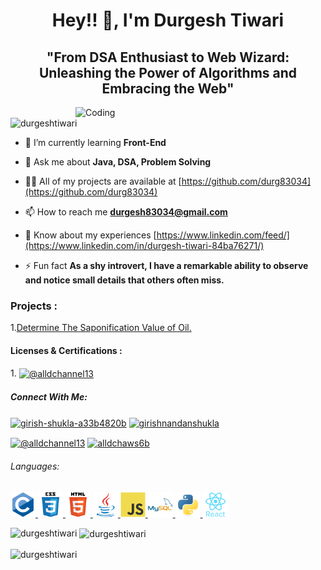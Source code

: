 
<h1 align="center">Hey!! 👋, I'm Durgesh Tiwari</h1>
<h2 align="center">"From DSA Enthusiast to Web Wizard: Unleashing the Power of Algorithms and Embracing the Web"</h2>
<img align="right" alt="Coding" width="400" src="https://media.tenor.com/rePDfDWO3XoAAAAd/hacking.gif">


<p align="left"> <img src="https://komarev.com/ghpvc/?username=durgeshtiwarai&label=Profile%20views&color=0e75b6&style=flat" alt="durgeshtiwari" /> </p>



- 🌱 I’m currently learning **Front-End**

- 💬 Ask me about **Java, DSA, Problem Solving**

- 👨‍💻 All of my projects are available at [https://github.com/durg83034](https://github.com/durg83034)

- 📫 How to reach me **durgesh83034@gmail.com**

- 📄 Know about my experiences [https://www.linkedin.com/feed/](https://www.linkedin.com/in/durgesh-tiwari-84ba76271/)

- ⚡ Fun fact **As a shy introvert, I have a remarkable ability to observe and notice small details that others often miss.**

<h3 align="left"> Projects :</h3>
  1.<a href="https://durg83034.github.io/Exp-08/experiment/simulation/index.html" target="blank">Determine The Saponification Value of Oil.</a>
<h4 align="left">Licenses & Certifications :</h4>
   1. <a href="https://www.hackerrank.com/certificates/d7792f9e73c3" target="blank"><img align="center" src="https://raw.githubusercontent.com/rahuldkjain/github-profile-readme-generator/master/src/images/icons/Social/hackerrank.svg" alt="@alldchannel13" height="30" width="40" /></a>
<h5 align="left">Connect With Me:</h5>
<p align="left">
<a href="https://www.linkedin.com/in/durgesh-tiwari-84ba76271/" target="blank"><img align="center" src="https://raw.githubusercontent.com/rahuldkjain/github-profile-readme-generator/master/src/images/icons/Social/linked-in-alt.svg" alt="girish-shukla-a33b4820b" height="30" width="40" /></a>
<a href="https://www.instagram.com/itdurgesh/?igshid=NTc4MTIwNjQ2YQ%3D%3D" target="blank"><img align="center" src="https://raw.githubusercontent.com/rahuldkjain/github-profile-readme-generator/master/src/images/icons/Social/instagram.svg" alt="girishnandanshukla" height="30" width="40" /></a>

<a href="https://www.hackerrank.com/profile/alldchannel3" target="blank"><img align="center" src="https://raw.githubusercontent.com/rahuldkjain/github-profile-readme-generator/master/src/images/icons/Social/hackerrank.svg" alt="@alldchannel13" height="30" width="40" /></a>
<a href="https://www.geeksforgeeks.org/user/alldchaws6b/" target="blank"><img align="center" src="https://raw.githubusercontent.com/rahuldkjain/github-profile-readme-generator/master/src/images/icons/Social/geeks-for-geeks.svg" alt="alldchaws6b" height="30" width="40" /></a>
</p>

<h6 align="left">Languages:</h6>
<p align="left"> 
<a href="https://www.cprogramming.com/" target="_blank" rel="noreferrer"> <img src="https://raw.githubusercontent.com/devicons/devicon/master/icons/c/c-original.svg" alt="c" width="40" height="40"/> </a> <a href="https://www.w3schools.com/css/" target="_blank" rel="noreferrer"> <img src="https://raw.githubusercontent.com/devicons/devicon/master/icons/css3/css3-original-wordmark.svg" alt="css3" width="40" height="40"/> </a> <a href="https://www.w3.org/html/" target="_blank" rel="noreferrer"> <img src="https://raw.githubusercontent.com/devicons/devicon/master/icons/html5/html5-original-wordmark.svg" alt="html5" width="40" height="40"/> </a> <a href="https://www.java.com" target="_blank" rel="noreferrer"> <img src="https://raw.githubusercontent.com/devicons/devicon/master/icons/java/java-original.svg" alt="java" width="40" height="40"/> </a> <a href="https://developer.mozilla.org/en-US/docs/Web/JavaScript" target="_blank" rel="noreferrer"> <img src="https://raw.githubusercontent.com/devicons/devicon/master/icons/javascript/javascript-original.svg" alt="javascript" width="40" height="40"/> </a> <a href="https://www.mysql.com/" target="_blank" rel="noreferrer"> <img src="https://raw.githubusercontent.com/devicons/devicon/master/icons/mysql/mysql-original-wordmark.svg" alt="mysql" width="40" height="40"/> </a> <a href="https://www.python.org" target="_blank" rel="noreferrer"> <img src="https://raw.githubusercontent.com/devicons/devicon/master/icons/python/python-original.svg" alt="python" width="40" height="40"/> </a> <a href="https://reactjs.org/" target="_blank" rel="noreferrer"> <img src="https://raw.githubusercontent.com/devicons/devicon/master/icons/react/react-original-wordmark.svg" alt="react" width="40" height="40"/> </a> </p>

<p><img align="left" src="https://github-readme-stats.vercel.app/api/top-langs?username=durgeshtiwari&show_icons=true&locale=en&layout=compact" alt="durgeshtiwari" /></p>

<p>&nbsp;<img align="center" src="https://github-readme-stats.vercel.app/api?username=durgeshtiwari&show_icons=true&locale=en" alt="durgeshtiwari" /></p>

<p><img align="center" src="https://github-readme-streak-stats.herokuapp.com/?user=durgeshtiwari&" alt="durgeshtiwari" /></p>
